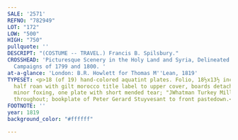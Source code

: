 ```yaml
---
SALE: '2571'
REFNO: "782949"
LOT: "172"
LOW: "500"
HIGH: "750"
pullquote: ''
DESCRIPT: "(COSTUME -- TRAVEL.) Francis B. Spilsbury."
CROSSHEAD: 'Picturesque Scenery in the Holy Land and Syria, Delineated During the
  Campaigns of 1799 and 1800. '
at-a-glance: 'London: B.R. Howlett for Thomas M''Lean, 1819'
TYPESET: <p>18 (of 19) hand-colored aquatint plates. Folio, 18½x13½ inches, original
  half roan with gilt morocco title label to upper cover, boards detached; occasional
  minor foxing, one plate with short mended tear; "JWhatman Turkey Mills/1817" watermark
  throughout; bookplate of Peter Gerard Stuyvesant to front pastedown.</p>
FOOTNOTE: ''
year: 1819
background_color: "#ffffff"

---
```


